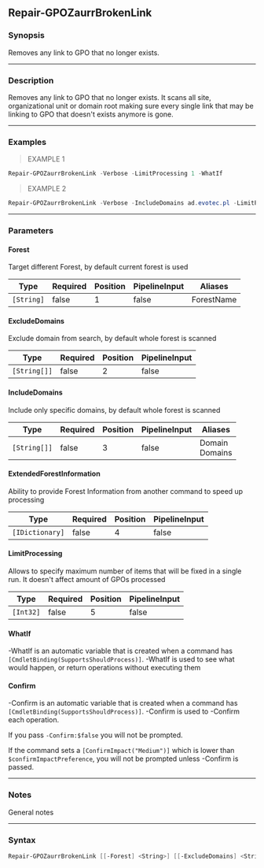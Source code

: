 Repair-GPOZaurrBrokenLink
-------------------------

### Synopsis
Removes any link to GPO that no longer exists.

---

### Description

Removes any link to GPO that no longer exists. It scans all site, organizational unit or domain root making sure every single link that may be linking to GPO that doesn't exists anymore is gone.

---

### Examples
> EXAMPLE 1

```PowerShell
Repair-GPOZaurrBrokenLink -Verbose -LimitProcessing 1 -WhatIf
```
> EXAMPLE 2

```PowerShell
Repair-GPOZaurrBrokenLink -Verbose -IncludeDomains ad.evotec.pl -LimitProcessing 1 -WhatIf
```

---

### Parameters
#### **Forest**
Target different Forest, by default current forest is used

|Type      |Required|Position|PipelineInput|Aliases   |
|----------|--------|--------|-------------|----------|
|`[String]`|false   |1       |false        |ForestName|

#### **ExcludeDomains**
Exclude domain from search, by default whole forest is scanned

|Type        |Required|Position|PipelineInput|
|------------|--------|--------|-------------|
|`[String[]]`|false   |2       |false        |

#### **IncludeDomains**
Include only specific domains, by default whole forest is scanned

|Type        |Required|Position|PipelineInput|Aliases           |
|------------|--------|--------|-------------|------------------|
|`[String[]]`|false   |3       |false        |Domain<br/>Domains|

#### **ExtendedForestInformation**
Ability to provide Forest Information from another command to speed up processing

|Type           |Required|Position|PipelineInput|
|---------------|--------|--------|-------------|
|`[IDictionary]`|false   |4       |false        |

#### **LimitProcessing**
Allows to specify maximum number of items that will be fixed in a single run. It doesn't affect amount of GPOs processed

|Type     |Required|Position|PipelineInput|
|---------|--------|--------|-------------|
|`[Int32]`|false   |5       |false        |

#### **WhatIf**
-WhatIf is an automatic variable that is created when a command has ```[CmdletBinding(SupportsShouldProcess)]```.
-WhatIf is used to see what would happen, or return operations without executing them
#### **Confirm**
-Confirm is an automatic variable that is created when a command has ```[CmdletBinding(SupportsShouldProcess)]```.
-Confirm is used to -Confirm each operation.

If you pass ```-Confirm:$false``` you will not be prompted.

If the command sets a ```[ConfirmImpact("Medium")]``` which is lower than ```$confirmImpactPreference```, you will not be prompted unless -Confirm is passed.

---

### Notes
General notes

---

### Syntax
```PowerShell
Repair-GPOZaurrBrokenLink [[-Forest] <String>] [[-ExcludeDomains] <String[]>] [[-IncludeDomains] <String[]>] [[-ExtendedForestInformation] <IDictionary>] [[-LimitProcessing] <Int32>] [-WhatIf] [-Confirm] [<CommonParameters>]
```
